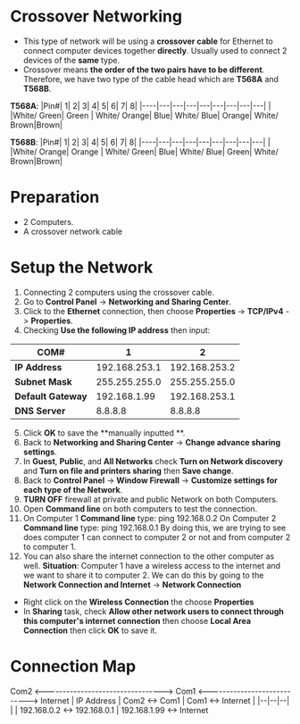 # Crossover Networking
- This type of network will be using a **crossover cable** for Ethernet to connect computer devices  together **directly**.  Usually used to connect 2 devices of the **same** type.
- Crossover means **the order of the two pairs have to be different**. Therefore, we have two type of the cable head which are **T568A** and **T568B**.

**T568A**:
|Pin#|  1|  2|  3|  4|  5|  6|  7|  8|
|----|---|---|---|---|---|---|---|---|
|   |White/ Green| Green | White/ Orange| Blue| White/ Blue| Orange| White/ Brown|Brown|

**T568B**:
|Pin#|  1|  2|  3|  4|  5|  6|  7|  8|
|----|---|---|---|---|---|---|---|---|
|   |White/ Orange| Orange | White/ Green| Blue| White/ Blue| Green| White/ Brown|Brown|

# Preparation
- 2 Computers.
- A crossover network cable

# Setup the Network
1. Connecting 2 computers using the crossover cable.
2. Go to **Control Panel** -> **Networking and Sharing Center**.
3. Click to the **Ethernet** connection, then choose **Properties** -> **TCP/IPv4** -> **Properties**.
4. Checking **Use the following IP address** then input:

|COM#|1 |2 |
|--|--|--|
|**IP Address**|192.168.253.1| 192.168.253.2|
| **Subnet Mask** |255.255.255.0| 255.255.255.0|
|**Default Gateway**|192.168.1.99|192.168.253.1|
|**DNS Server**|8.8.8.8|8.8.8.8|
5. Click **OK** to save the **manually inputted **.
6. Back to **Networking and Sharing Center** -> **Change advance sharing settings**.
7. In **Guest**, **Public**, and **All Networks** check **Turn on Network discovery** and **Turn on file and printers sharing** then **Save change**.
8. Back to **Control Panel** -> **Window Firewall** -> **Customize settings for each type of the Network**.
9. **TURN OFF** firewall at private and public Network on both Computers.
10. Open **Command line** on both computers to test the connection.
11. On Computer 1 **Command line** type:
	ping 192.168.0.2
	  On Computer 2 **Command line** type:
	ping 192.168.0.1
	By doing this, we are trying to see does computer 1 can connect to computer 2 or not and from computer 2 to computer 1.
12. You can also share the internet connection to the other computer as well.
**Situation**: Computer 1 have a wireless access to the internet and we want to share it to computer 2. We can do this by going to the **Network Connection and Internet** -> **Network Connection**
+ Right click on the **Wireless Connection** the choose **Properties**
+ In **Sharing** task, check **Allow other network users to connect through this computer's internet connection** then choose **Local Area Connection** then click **OK** to save it.

# Connection Map

Com2  <---------------------------------> Com1 <----------------------------> Internet
| IP Address |  Com2  <-> Com1 | Com1 <-> Internet |
|--|--|--|
|  | 192.168.0.2 <-> 192.168.0.1 | 192.168.1.99 <-> Internet
